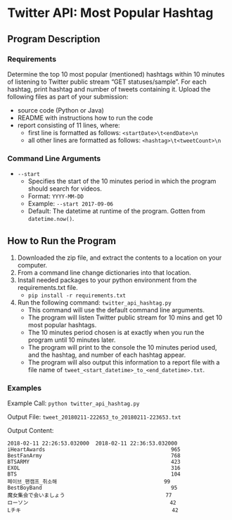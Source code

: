# Twitter API: Most Popular Hashtag

## Program Description

### Requirements
Determine the top 10 most popular (mentioned) hashtags within 10 minutes of listening to Twitter public stream “GET statuses/sample”. For each hashtag, print hashtag and number of tweets containing it. Upload the following files as part of your submission:
* source code (Python or Java)
* README with instructions how to run the code
* report consisting of 11 lines, where:
    - first line is formatted as follows: `<startDate>\t<endDate>\n`
    - all other lines are formatted as follows: `<hashtag>\t<tweetCount>\n`

### Command Line Arguments
* `--start`
    - Specifies the start of the 10 minutes period in which the program should search for videos.
    - Format: `YYYY-MM-DD`
    - Example: `--start 2017-09-06`
    - Default: The datetime at runtime of the program. Gotten from `datetime.now()`.



## How to Run the Program
1. Downloaded the zip file, and extract the contents to a location on your computer.
2. From a command line change dictionaries into that location.
2. Install needed packages to your python environment from the requirements.txt file.
    - `pip install -r requirements.txt`
3. Run the following command: `twitter_api_hashtag.py`
    - This command will use the default command line arguments.
    - The program will listen Twitter public stream for 10 mins and get 10 most popular hashtags.
    - The 10 minutes period chosen is at exactly when you run the program until 10 minutes later.
    - The program will print to the console the 10 minutes period used, and the hashtag, and number of each hashtag appear.
    - The program will also output this information to a report file with a file name of `tweet_<start_datetime>_to_<end_datetime>.txt`.

### Examples
Example Call: `python twitter_api_hashtag.py`

Output File: `tweet_20180211-222653_to_20180211-223653.txt`

Output Content:
```
2018-02-11 22:26:53.032000	2018-02-11 22:36:53.032000
iHeartAwards                                      	965
BestFanArmy                                       	768
BTSARMY                                           	423
EXOL                                              	316
BTS                                               	104
페이브_팬캠프_취소해                                  99
BestBoyBand                                       	95
魔女集会で会いましょう                                77
ローソン                                             42
Lチキ                                                42
```
